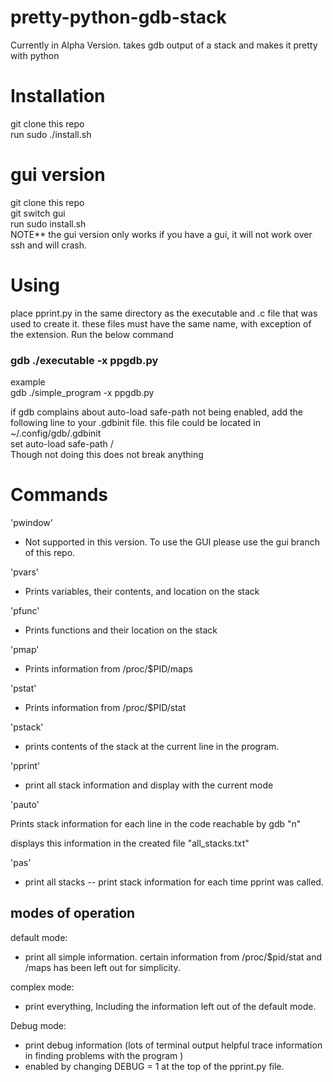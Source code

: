 # pretty-python-gdb-stack
Currently in Alpha Version. 
takes gdb output of a stack and makes it pretty with python 

# Installation
git clone this repo\
run sudo ./install.sh 

# gui version 
git clone this repo\
git switch gui\
run sudo install.sh\
NOTE** the gui version only works if you have a gui, it will not work over ssh and will crash.

# Using 
place pprint.py in the same directory as the executable and .c file that was used to create it. 
these files must have the same name, with exception of the extension. Run the below command
### gdb ./executable -x ppgdb.py
example\
gdb ./simple_program -x ppgdb.py

if gdb complains about auto-load safe-path not being enabled, add the following line to  your .gdbinit file. this file could be located in ~/.config/gdb/.gdbinit\
set auto-load safe-path / \
Though not doing this does not break anything

# Commands
'pwindow'
 - Not supported in this version. To use the GUI please use the gui branch of this repo.

'pvars'
- Prints variables, their contents, and location on the stack

'pfunc'

- Prints functions and their location on the stack

'pmap'

- Prints information from /proc/$PID/maps

'pstat'

- Prints information from /proc/$PID/stat

'pstack'

- prints contents of the stack at the current line in the program.

'pprint'

- print all stack information and display with the current mode

'pauto'

Prints stack information for each line in the code reachable by gdb "n"

displays this information in the created file "all_stacks.txt"

'pas'

- print all stacks
-- print stack information for each time pprint was called.

## modes of operation

default mode:
- print all simple information. certain information from /proc/$pid/stat and /maps has been left out for simplicity.

complex mode:
- print everything, Including the information left out of the default mode.

Debug mode: 
- print debug information (lots of terminal output helpful trace information in finding problems with the program )
- enabled by changing DEBUG = 1 at the top of the pprint.py file. 
